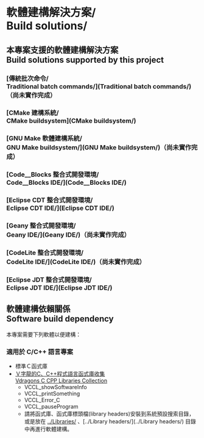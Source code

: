 # 軟體建構解決方案/<br />Build solutions/
## 本專案支援的軟體建構解決方案<br>Build solutions supported by this project
### [傳統批次命令/<br />Traditional batch commands/](Traditional batch commands/)（尚未實作完成）
### [CMake 建構系統/<br />CMake buildsystem](CMake buildsystem/)
### [GNU Make 軟體建構系統/<br />GNU Make buildsystem/](GNU Make buildsystem/)（尚未實作完成）
### [Code__Blocks 整合式開發環境/<br />Code__Blocks IDE/](Code__Blocks IDE/)
### [Eclipse CDT 整合式開發環境/<br />Eclipse CDT IDE/](Eclipse CDT IDE/)
### [Geany 整合式開發環境/<br />Geany IDE/](Geany IDE/)（尚未實作完成）
### [CodeLite 整合式開發環境/<br />CodeLite IDE/](CodeLite IDE/)（尚未實作完成）
### [Eclipse JDT 整合式開發環境/<br />Eclipse JDT IDE/](Eclipse JDT IDE/)

## 軟體建構依賴關係<br />Software build dependency
本專案需要下列軟體以便建構：

### 適用於 C/C++ 語言專案
* 標準Ｃ函式庫
* [Ｖ字龍的C、C++程式語言函式庫收集<br />Vdragons C CPP Libraries Collection](https://github.com/Vdragon/Vdragons_C_CPP_Libraries_Collection)
	* VCCL_showSoftwareInfo
	* VCCL_printSomething
	* VCCL_Error_C
	* VCCL_pauseProgram 
	* 請將函式庫、函式庫標頭檔(library headers)安裝到系統預設搜索目錄，或是放在 [../Libraries/](../Libraries/) 、[../Library headers/](../Library headers/) 目錄中再進行軟體建構。
